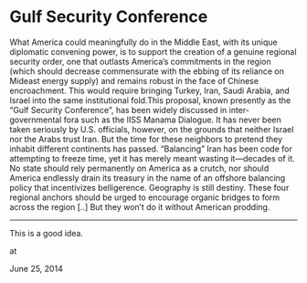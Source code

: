 # Gulf Security Conference
What America could meaningfully do in the Middle East, with its unique diplomatic convening power, is to support the creation of a genuine regional security order, one that outlasts America’s commitments in the region (which should decrease commensurate with the ebbing of its reliance on Mideast energy supply) and remains robust in the face of Chinese encroachment. This would require bringing Turkey, Iran, Saudi Arabia, and Israel into the same institutional fold.This proposal, known presently as the “Gulf Security Conference”, has been widely discussed in inter-governmental fora such as the IISS Manama Dialogue. It has never been taken seriously by U.S. officials, however, on the grounds that neither Israel nor the Arabs trust Iran. But the time for these neighbors to pretend they inhabit different continents has passed. “Balancing” Iran has been code for attempting to freeze time, yet it has merely meant wasting it—decades of it. No state should rely permanently on America as a crutch, nor should America endlessly drain its treasury in the name of an offshore balancing policy that incentivizes belligerence. Geography is still destiny. These four regional anchors should be urged to encourage organic bridges to form across the region [..] But they won’t do it without American prodding.

---

This is a good idea. 








at

June 25, 2014















